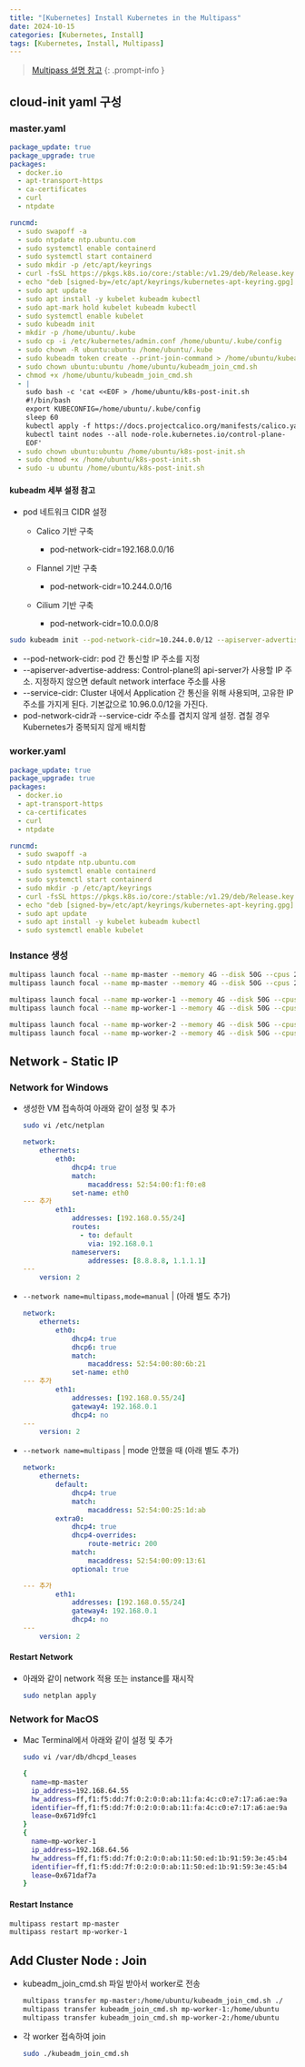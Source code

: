 ```yaml
---
title: "[Kubernetes] Install Kubernetes in the Multipass"
date: 2024-10-15
categories: [Kubernetes, Install]
tags: [Kubernetes, Install, Multipass]
---
```


> [Multipass 설명 참고](https://kyungryeol-yoon.github.io/posts/multipass/)
{: .prompt-info }

## cloud-init yaml 구성

### master.yaml

```yaml
package_update: true
package_upgrade: true
packages:
  - docker.io
  - apt-transport-https
  - ca-certificates
  - curl
  - ntpdate

runcmd:
  - sudo swapoff -a
  - sudo ntpdate ntp.ubuntu.com
  - sudo systemctl enable containerd
  - sudo systemctl start containerd
  - sudo mkdir -p /etc/apt/keyrings
  - curl -fsSL https://pkgs.k8s.io/core:/stable:/v1.29/deb/Release.key | sudo gpg --dearmor -o /etc/apt/keyrings/kubernetes-apt-keyring.gpg
  - echo "deb [signed-by=/etc/apt/keyrings/kubernetes-apt-keyring.gpg] https://pkgs.k8s.io/core:/stable:/v1.29/deb/ /" | sudo tee /etc/apt/sources.list.d/kubernetes.list
  - sudo apt update
  - sudo apt install -y kubelet kubeadm kubectl
  - sudo apt-mark hold kubelet kubeadm kubectl
  - sudo systemctl enable kubelet
  - sudo kubeadm init
  - mkdir -p /home/ubuntu/.kube
  - sudo cp -i /etc/kubernetes/admin.conf /home/ubuntu/.kube/config
  - sudo chown -R ubuntu:ubuntu /home/ubuntu/.kube
  - sudo kubeadm token create --print-join-command > /home/ubuntu/kubeadm_join_cmd.sh
  - sudo chown ubuntu:ubuntu /home/ubuntu/kubeadm_join_cmd.sh
  - chmod +x /home/ubuntu/kubeadm_join_cmd.sh
  - |
    sudo bash -c 'cat <<EOF > /home/ubuntu/k8s-post-init.sh
    #!/bin/bash
    export KUBECONFIG=/home/ubuntu/.kube/config
    sleep 60
    kubectl apply -f https://docs.projectcalico.org/manifests/calico.yaml
    kubectl taint nodes --all node-role.kubernetes.io/control-plane-
    EOF'
  - sudo chown ubuntu:ubuntu /home/ubuntu/k8s-post-init.sh
  - sudo chmod +x /home/ubuntu/k8s-post-init.sh
  - sudo -u ubuntu /home/ubuntu/k8s-post-init.sh
```

#### kubeadm 세부 설정 참고

- pod 네트워크 CIDR 설정
  - Calico 기반 구축
    - pod-network-cidr=192.168.0.0/16

  - Flannel 기반 구축
    - pod-network-cidr=10.244.0.0/16

  - Cilium 기반 구축
    - pod-network-cidr=10.0.0.0/8

```bash
sudo kubeadm init --pod-network-cidr=10.244.0.0/12 --apiserver-advertise-address=192.168.0.55
```

- --pod-network-cidr: pod 간 통신할 IP 주소를 지정
- --apiserver-advertise-address: Control-plane의 api-server가 사용할 IP 주소. 지정하지 않으면 default network interface 주소를 사용
- --service-cidr: Cluster 내에서 Application 간 통신을 위해 사용되며, 고유한 IP 주소를 가지게 된다. 기본값으로 10.96.0.0/12을 가진다.
- pod-network-cidr과 --service-cidr 주소를 겹치지 않게 설정. 겹칠 경우 Kubernetes가 중복되지 않게 배치함

### worker.yaml

```yaml
package_update: true
package_upgrade: true
packages:
  - docker.io
  - apt-transport-https
  - ca-certificates
  - curl
  - ntpdate

runcmd:
  - sudo swapoff -a
  - sudo ntpdate ntp.ubuntu.com
  - sudo systemctl enable containerd
  - sudo systemctl start containerd
  - sudo mkdir -p /etc/apt/keyrings
  - curl -fsSL https://pkgs.k8s.io/core:/stable:/v1.29/deb/Release.key | sudo gpg --dearmor -o /etc/apt/keyrings/kubernetes-apt-keyring.gpg
  - echo "deb [signed-by=/etc/apt/keyrings/kubernetes-apt-keyring.gpg] https://pkgs.k8s.io/core:/stable:/v1.29/deb/ /" | sudo tee /etc/apt/sources.list.d/kubernetes.list
  - sudo apt update
  - sudo apt install -y kubelet kubeadm kubectl
  - sudo systemctl enable kubelet
```

### Instance 생성

```bash
multipass launch focal --name mp-master --memory 4G --disk 50G --cpus 2 --cloud-init mp-master.yaml
multipass launch focal --name mp-master --memory 4G --disk 50G --cpus 2 --network name=multipass,mode=manual

multipass launch focal --name mp-worker-1 --memory 4G --disk 50G --cpus 2 --cloud-init mp-worker.yaml
multipass launch focal --name mp-worker-1 --memory 4G --disk 50G --cpus 2 --network name=multipass,mode=manual

multipass launch focal --name mp-worker-2 --memory 4G --disk 50G --cpus 2 --cloud-init mp-worker.yaml
multipass launch focal --name mp-worker-2 --memory 4G --disk 50G --cpus 2 --network name=multipass,mode=manual
```

## Network - Static IP

### Network for Windows

- 생성한 VM 접속하여 아래와 같이 설정 및 추가
  ```bash
  sudo vi /etc/netplan
  ```
  ```yaml
  network:
      ethernets:
          eth0:
              dhcp4: true
              match:
                  macaddress: 52:54:00:f1:f0:e8
              set-name: eth0
  --- 추가
          eth1:
              addresses: [192.168.0.55/24]
              routes:
                - to: default
                  via: 192.168.0.1
              nameservers:
                  addresses: [8.8.8.8, 1.1.1.1]
  ---
      version: 2
  ```

- `--network name=multipass,mode=manual` | (아래 별도 추가)
  ```yaml
  network:
      ethernets:
          eth0:
              dhcp4: true
              dhcp6: true
              match:
                  macaddress: 52:54:00:80:6b:21
              set-name: eth0
  --- 추가
          eth1:
              addresses: [192.168.0.55/24]
              gateway4: 192.168.0.1
              dhcp4: no
  ---
      version: 2
  ```

- `--network name=multipass` | mode 안했을 때 (아래 별도 추가)
  ```yaml
  network:
      ethernets:
          default:
              dhcp4: true
              match:
                  macaddress: 52:54:00:25:1d:ab
          extra0:
              dhcp4: true
              dhcp4-overrides:
                  route-metric: 200
              match:
                  macaddress: 52:54:00:09:13:61
              optional: true

  --- 추가
          eth1:
              addresses: [192.168.0.55/24]
              gateway4: 192.168.0.1
              dhcp4: no
  ---
      version: 2
  ```

#### Restart Network

- 아래와 같이 network 적용 또는 instance를 재시작
  ```bash
  sudo netplan apply
  ```

### Network for MacOS

- Mac Terminal에서 아래와 같이 설정 및 추가
  ```bash
  sudo vi /var/db/dhcpd_leases

  {
    name=mp-master
    ip_address=192.168.64.55
    hw_address=ff,f1:f5:dd:7f:0:2:0:0:ab:11:fa:4c:c0:e7:17:a6:ae:9a
    identifier=ff,f1:f5:dd:7f:0:2:0:0:ab:11:fa:4c:c0:e7:17:a6:ae:9a
    lease=0x671d9fc1
  }
  {
    name=mp-worker-1
    ip_address=192.168.64.56
    hw_address=ff,f1:f5:dd:7f:0:2:0:0:ab:11:50:ed:1b:91:59:3e:45:b4
    identifier=ff,f1:f5:dd:7f:0:2:0:0:ab:11:50:ed:1b:91:59:3e:45:b4
    lease=0x671daf7a
  }
  ```

#### Restart Instance
```bash
multipass restart mp-master
multipass restart mp-worker-1
```

## Add Cluster Node : Join

- kubeadm_join_cmd.sh 파일 받아서 worker로 전송
  ```bash
  multipass transfer mp-master:/home/ubuntu/kubeadm_join_cmd.sh ./
  multipass transfer kubeadm_join_cmd.sh mp-worker-1:/home/ubuntu
  multipass transfer kubeadm_join_cmd.sh mp-worker-2:/home/ubuntu
  ```

- 각 worker 접속하여 join
  ```bash
  sudo ./kubeadm_join_cmd.sh
  ```
